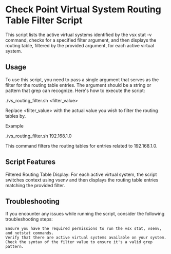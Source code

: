 # Check Point Virtual System Routing Table Filter Script

This script lists the active virtual systems identified by the vsx stat -v command, checks for a specified filter argument, and then displays the routing table, filtered by the provided argument, for each active virtual system.

## Usage

To use this script, you need to pass a single argument that serves as the filter for the routing table entries. The argument should be a string or pattern that grep can recognize. Here's how to execute the script:

  ./vs_routing_filter.sh <filter_value>

Replace <filter_value> with the actual value you wish to filter the routing tables by.

Example

./vs_routing_filter.sh 192.168.1.0

This command filters the routing tables for entries related to 192.168.1.0.

## Script Features

Filtered Routing Table Display: For each active virtual system, the script switches context using vsenv and then displays the routing table entries matching the provided filter.

## Troubleshooting

If you encounter any issues while running the script, consider the following troubleshooting steps:

    Ensure you have the required permissions to run the vsx stat, vsenv, and netstat commands.
    Verify that there are active virtual systems available on your system.
    Check the syntax of the filter value to ensure it's a valid grep pattern.
